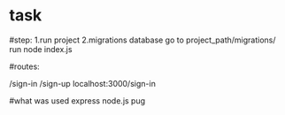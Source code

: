 # task

#step:
1.run project
2.migrations database
  go to project_path/migrations/
  run node index.js
  
#routes:

/sign-in
/sign-up
localhost:3000/sign-in

#what was used
express
node.js
pug
